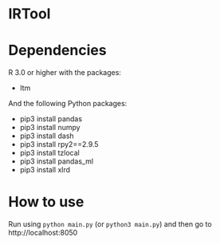 # IRTool

# Dependencies

R 3.0 or higher with the packages:
- ltm

And the following Python packages:
- pip3 install pandas
- pip3 install numpy
- pip3 install dash
- pip3 install rpy2==2.9.5
- pip3 install tzlocal
- pip3 install pandas_ml
- pip3 install xlrd

# How to use

Run using `python main.py` (or `python3 main.py`) and then go to http://localhost:8050
